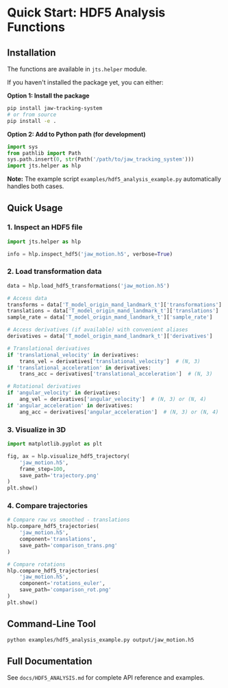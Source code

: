# Quick Start: HDF5 Analysis Functions

## Installation
The functions are available in `jts.helper` module.

If you haven't installed the package yet, you can either:

**Option 1: Install the package**
```bash
pip install jaw-tracking-system
# or from source
pip install -e .
```

**Option 2: Add to Python path (for development)**
```python
import sys
from pathlib import Path
sys.path.insert(0, str(Path('/path/to/jaw_tracking_system')))
import jts.helper as hlp
```

**Note:** The example script `examples/hdf5_analysis_example.py` automatically handles both cases.

## Quick Usage

### 1. Inspect an HDF5 file
```python
import jts.helper as hlp

info = hlp.inspect_hdf5('jaw_motion.h5', verbose=True)
```

### 2. Load transformation data
```python
data = hlp.load_hdf5_transformations('jaw_motion.h5')

# Access data
transforms = data['T_model_origin_mand_landmark_t']['transformations']  # (N, 4, 4)
translations = data['T_model_origin_mand_landmark_t']['translations']   # (N, 3)
sample_rate = data['T_model_origin_mand_landmark_t']['sample_rate']

# Access derivatives (if available) with convenient aliases
derivatives = data['T_model_origin_mand_landmark_t']['derivatives']

# Translational derivatives
if 'translational_velocity' in derivatives:
    trans_vel = derivatives['translational_velocity']  # (N, 3)
if 'translational_acceleration' in derivatives:
    trans_acc = derivatives['translational_acceleration']  # (N, 3)

# Rotational derivatives  
if 'angular_velocity' in derivatives:
    ang_vel = derivatives['angular_velocity']  # (N, 3) or (N, 4)
if 'angular_acceleration' in derivatives:
    ang_acc = derivatives['angular_acceleration']  # (N, 3) or (N, 4)
```

### 3. Visualize in 3D
```python
import matplotlib.pyplot as plt

fig, ax = hlp.visualize_hdf5_trajectory(
    'jaw_motion.h5',
    frame_step=100,
    save_path='trajectory.png'
)
plt.show()
```

### 4. Compare trajectories
```python
# Compare raw vs smoothed - translations
hlp.compare_hdf5_trajectories(
    'jaw_motion.h5',
    component='translations',
    save_path='comparison_trans.png'
)

# Compare rotations
hlp.compare_hdf5_trajectories(
    'jaw_motion.h5',
    component='rotations_euler',
    save_path='comparison_rot.png'
)
plt.show()
```

## Command-Line Tool

```bash
python examples/hdf5_analysis_example.py output/jaw_motion.h5
```

## Full Documentation

See `docs/HDF5_ANALYSIS.md` for complete API reference and examples.
